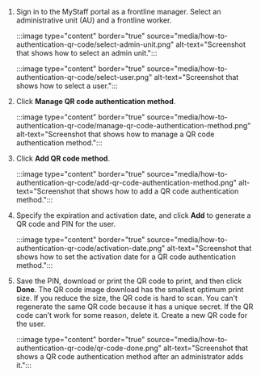 1. Sign in to the MyStaff portal as a frontline manager. Select an administrative unit (AU) and a frontline worker.

   :::image type="content" border="true" source="media/how-to-authentication-qr-code/select-admin-unit.png" alt-text="Screenshot that shows how to select an admin unit.":::

   :::image type="content" border="true" source="media/how-to-authentication-qr-code/select-user.png" alt-text="Screenshot that shows how to select a user.":::

1. Click **Manage QR code authentication method**.

   :::image type="content" border="true" source="media/how-to-authentication-qr-code/manage-qr-code-authentication-method.png" alt-text="Screenshot that shows how to manage a QR code authentication method.":::

1. Click **Add QR code method**.

   :::image type="content" border="true" source="media/how-to-authentication-qr-code/add-qr-code-authentication-method.png" alt-text="Screenshot that shows how to add a QR code authentication method.":::

1. Specify the expiration and activation date, and click **Add** to generate a QR code and PIN for the user.

   :::image type="content" border="true" source="media/how-to-authentication-qr-code/activation-date.png" alt-text="Screenshot that shows how to set the activation date for a QR code authentication method.":::

1. Save the PIN, download or print the QR code to print, and then click **Done**. The QR code image download has the smallest optimum print size. If you reduce the size, the QR code is hard to scan. You can't regenerate the same QR code because it has a unique secret. If the QR code can’t work for some reason, delete it. Create a new QR code for the user.

   :::image type="content" border="true" source="media/how-to-authentication-qr-code/qr-code-done.png" alt-text="Screenshot that shows a QR code authentication method after an administrator adds it.":::